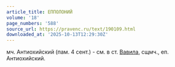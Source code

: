 ```yaml
---
article_title: ЕППОЛОНИЙ
volume: '18'
page_numbers: '588'
source_url: https://pravenc.ru/text/190109.html
downloaded_at: '2025-10-13T12:29:30Z'
---
```


мч. Антиохийский (пам. 4 сент.) - см. в ст. [Вавила](https://pravenc.ru/text/Вавила.html), сщмч., еп. Антиохийский.
